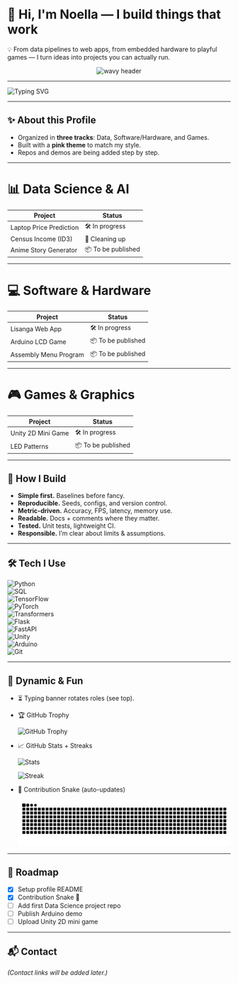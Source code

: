 # 👋 Hi, I'm Noella — I build things that work

💡 From data pipelines to web apps, from embedded hardware to playful games — I turn ideas into projects you can actually run.

<p align="center">
  <img src="https://capsule-render.vercel.app/api?text=Builder+of+Data,+Code,+and+Games!&animation=fadeIn&type=waving&color=F75C7E&height=120&fontColor=ffffff" alt="wavy header"/>
</p>

---

![Typing SVG](https://readme-typing-svg.demolab.com?font=Fira+Code&size=24&pause=1000&color=F75C7E&width=600&lines=Data+Science+📊;Software+%26+Hardware+💻;Games+%26+Graphics+🎮;Always+Learning+💡)

---

## ✨ About this Profile

- Organized in **three tracks**: Data, Software/Hardware, and Games.  
- Built with a **pink theme** to match my style.  
- Repos and demos are being added step by step.  

---

# 📊 Data Science & AI

| Project | Status |
|---------|--------|
| Laptop Price Prediction | 🛠️ In progress |
| Census Income (ID3) | 📝 Cleaning up |
| Anime Story Generator | 📦 To be published |

---

# 💻 Software & Hardware

| Project | Status |
|---------|--------|
| Lisanga Web App | 🛠️ In progress |
| Arduino LCD Game | 📦 To be published |
| Assembly Menu Program | 📦 To be published |

---

# 🎮 Games & Graphics

| Project | Status |
|---------|--------|
| Unity 2D Mini Game | 🛠️ In progress |
| LED Patterns | 📦 To be published |

---

## 🔧 How I Build

- **Simple first.** Baselines before fancy.  
- **Reproducible.** Seeds, configs, and version control.  
- **Metric-driven.** Accuracy, FPS, latency, memory use.  
- **Readable.** Docs + comments where they matter.  
- **Tested.** Unit tests, lightweight CI.  
- **Responsible.** I’m clear about limits & assumptions.  

---

## 🛠️ Tech I Use

![Python](https://img.shields.io/badge/Python-3.x-F75C7E)  
![SQL](https://img.shields.io/badge/SQL-PostgreSQL-F75C7E)  
![TensorFlow](https://img.shields.io/badge/ML-TensorFlow-F75C7E)  
![PyTorch](https://img.shields.io/badge/ML-PyTorch-F75C7E)  
![Transformers](https://img.shields.io/badge/NLP-Transformers-F75C7E)  
![Flask](https://img.shields.io/badge/Web-Flask-F75C7E)  
![FastAPI](https://img.shields.io/badge/Web-FastAPI-F75C7E)  
![Unity](https://img.shields.io/badge/Game-Unity-F75C7E)  
![Arduino](https://img.shields.io/badge/Hardware-Arduino-F75C7E)  
![Git](https://img.shields.io/badge/Version-Git-F75C7E)  

---

## 🌈 Dynamic & Fun

- ⏳ Typing banner rotates roles (see top).  

- 🏆 GitHub Trophy  

  ![GitHub Trophy](https://github-profile-trophy.vercel.app/?username=NoellaButi&theme=flat&title=Commit,Stars,Repositories,PullRequest&margin-w=15&margin-h=15&no-frame=true&column=4&no-bg=true&color=F75C7E)  

- 📈 GitHub Stats + Streaks  

  ![Stats](https://github-readme-stats.vercel.app/api?username=NoellaButi&show_icons=true&theme=radical&title_color=F75C7E&icon_color=F75C7E&text_color=ffffff&bg_color=141321)  

  ![Streak](https://streak-stats.demolab.com?user=NoellaButi&theme=radical&ring=F75C7E&fire=F75C7E&currStreakLabel=F75C7E)  

- 🐍 Contribution Snake (auto-updates)  

  ![Snake animation](https://raw.githubusercontent.com/NoellaButi/NoellaButi/output/github-contribution-grid-snake.svg)  

---

## 🔮 Roadmap

- [x] Setup profile README  
- [x] Contribution Snake 🐍  
- [ ] Add first Data Science project repo  
- [ ] Publish Arduino demo  
- [ ] Upload Unity 2D mini game  

---

## 📬 Contact

*(Contact links will be added later.)*  
